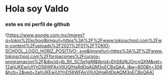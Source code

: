 # Hola soy Valdo


### este es mi perfil de github 

![https://www.google.com.mx/imgres?q=tokio%20school&imgurl=https%3A%2F%2Fwww.tokioschool.com%2Fwp-content%2Fuploads%2F2021%2F01%2FTOKIO-SCHOOL_LOGO_HORIZ_POSITIVO-.svg&imgrefurl=https%3A%2F%2Fwww.tokioschool.com%2Fformaciones%2Fcursos-programacion%2F&docid=Ib_9X_SCSe1gjM&tbnid=EhS8zNJOrcnQXM&vet=12ahUKEwiUtYnD56WFAxVIIUQIHaRdDpAQM3oECBsQAA..i&w=800&h=308&hcb=2&ved=2ahUKEwiUtYnD56WFAxVIIUQIHaRdDpAQM3oECBsQAA]
